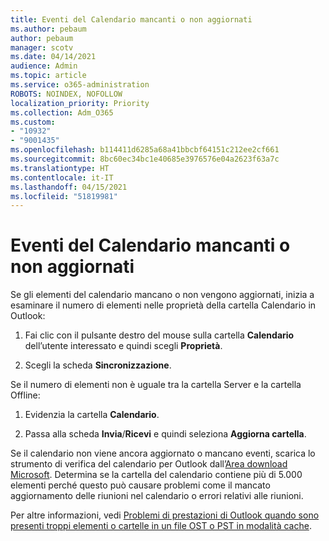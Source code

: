 ```yaml
---
title: Eventi del Calendario mancanti o non aggiornati
ms.author: pebaum
author: pebaum
manager: scotv
ms.date: 04/14/2021
audience: Admin
ms.topic: article
ms.service: o365-administration
ROBOTS: NOINDEX, NOFOLLOW
localization_priority: Priority
ms.collection: Adm_O365
ms.custom:
- "10932"
- "9001435"
ms.openlocfilehash: b114411d6285a68a41bbcbf64151c212ee2cf661
ms.sourcegitcommit: 8bc60ec34bc1e40685e3976576e04a2623f63a7c
ms.translationtype: HT
ms.contentlocale: it-IT
ms.lasthandoff: 04/15/2021
ms.locfileid: "51819981"
---
```

# <a name="calendar-events-missing-or-not-updating"></a>Eventi del Calendario mancanti o non aggiornati

Se gli elementi del calendario mancano o non vengono aggiornati, inizia a esaminare il numero di elementi nelle proprietà della cartella Calendario in Outlook: 

1. Fai clic con il pulsante destro del mouse sulla cartella **Calendario** dell’utente interessato e quindi scegli **Proprietà**.

1. Scegli la scheda **Sincronizzazione**.

Se il numero di elementi non è uguale tra la cartella Server e la cartella Offline:

1.  Evidenzia la cartella **Calendario**.

1.  Passa alla scheda **Invia**/**Ricevi** e quindi seleziona **Aggiorna cartella**.

Se il calendario non viene ancora aggiornato o mancano eventi, scarica lo strumento di verifica del calendario per Outlook dall’[Area download Microsoft](https://www.microsoft.com/download/details.aspx?id=28786). Determina se la cartella del calendario contiene più di 5.000 elementi perché questo può causare problemi come il mancato aggiornamento delle riunioni nel calendario o errori relativi alle riunioni. 

Per altre informazioni, vedi [Problemi di prestazioni di Outlook quando sono presenti troppi elementi o cartelle in un file OST o PST in modalità cache](https://docs.microsoft.com/outlook/troubleshoot/performance/performance-issues-if-too-many-items-or-folders).